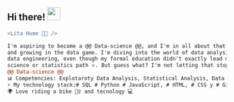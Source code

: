## Hi there! <img src="https://raw.githubusercontent.com/iampavangandhi/iampavangandhi/master/gifs/Hi.gif" width="30px">

```diff
<Lita Hume 👩🏽 />

I'm aspiring to become a @@ Data-science @@, and I'm in all about that hustle to keep learning
and growing in the data game. I'm diving into the world of data analysis, data science, and
data engineering, even though my formal education didn't exactly lead me down the computer
science or statistics path ⭐. But guess what? I'm not letting that stop me!
@@ Data-science @@
📊 Competencies: Explotaroty Data Analysis, Statistical Analysis, Data Visualization y Machine Learning
⚡ My technology stack:# SQL # Python # JavaScript, # HTML, # CSS y # Git
🌍 Love riding a bike 🚴‍♀️ and tecnology 💻

```
